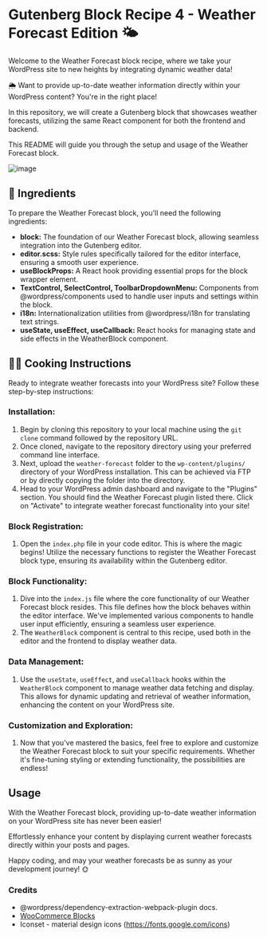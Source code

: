 # Gutenberg Block Recipe 4 - Weather Forecast Edition 🌤️

Welcome to the Weather Forecast block recipe, where we take your WordPress site to new heights by integrating dynamic weather data!

🌦️ Want to provide up-to-date weather information directly within your WordPress content? You're in the right place!

In this repository, we will create a Gutenberg block that showcases weather forecasts, utilizing the same React component for both the frontend and backend.

This README will guide you through the setup and usage of the Weather Forecast block.

![image](https://github.com/erikyo/weather-block/assets/8550908/4b95181c-e907-46cd-8530-f970263829ba)

## 🧾 Ingredients
To prepare the Weather Forecast block, you'll need the following ingredients:

- **block:** The foundation of our Weather Forecast block, allowing seamless integration into the Gutenberg editor.
- **editor.scss:** Style rules specifically tailored for the editor interface, ensuring a smooth user experience.
- **useBlockProps:** A React hook providing essential props for the block wrapper element.
- **TextControl, SelectControl, ToolbarDropdownMenu:** Components from @wordpress/components used to handle user inputs and settings within the block.
- **i18n:** Internationalization utilities from @wordpress/i18n for translating text strings.
- **useState, useEffect, useCallback:** React hooks for managing state and side effects in the WeatherBlock component.

## 👨‍🍳 Cooking Instructions
Ready to integrate weather forecasts into your WordPress site? Follow these step-by-step instructions:

### Installation:

1. Begin by cloning this repository to your local machine using the `git clone` command followed by the repository URL.
2. Once cloned, navigate to the repository directory using your preferred command line interface.
3. Next, upload the `weather-forecast` folder to the `wp-content/plugins/` directory of your WordPress installation. This can be achieved via FTP or by directly copying the folder into the directory.
4. Head to your WordPress admin dashboard and navigate to the "Plugins" section. You should find the Weather Forecast plugin listed there. Click on "Activate" to integrate weather forecast functionality into your site!

### Block Registration:

1. Open the `index.php` file in your code editor. This is where the magic begins! Utilize the necessary functions to register the Weather Forecast block type, ensuring its availability within the Gutenberg editor.

### Block Functionality:

1. Dive into the `index.js` file where the core functionality of our Weather Forecast block resides. This file defines how the block behaves within the editor interface. We've implemented various components to handle user input efficiently, ensuring a seamless user experience.
2. The `WeatherBlock` component is central to this recipe, used both in the editor and the frontend to display weather data.

### Data Management:

1. Use the `useState`, `useEffect`, and `useCallback` hooks within the `WeatherBlock` component to manage weather data fetching and display. This allows for dynamic updating and retrieval of weather information, enhancing the content on your WordPress site.

### Customization and Exploration:

1. Now that you've mastered the basics, feel free to explore and customize the Weather Forecast block to suit your specific requirements. Whether it's fine-tuning styling or extending functionality, the possibilities are endless!

## Usage
With the Weather Forecast block, providing up-to-date weather information on your WordPress site has never been easier!

Effortlessly enhance your content by displaying current weather forecasts directly within your posts and pages.

Happy coding, and may your weather forecasts be as sunny as your development journey! 🌞

### Credits
- @wordpress/dependency-extraction-webpack-plugin docs.
- [WooCommerce Blocks](https://developer.woocommerce.com/2021/11/15/how-does-woocommerce-blocks-render-interactive-blocks-in-the-frontend/)
- Iconset - material design icons (https://fonts.google.com/icons)
